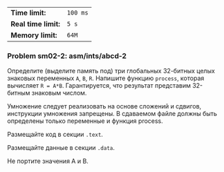 |                      |          |
|----------------------|----------|
| **Time limit:**      | `100 ms` |
| **Real time limit:** | `5 s`    |
| **Memory limit:**    | `64M`    |


### Problem sm02-2: asm/ints/abcd-2

Определите (выделите память под) три глобальных 32-битных целых знаковых переменных `A`, `B`, `R`.
Напишите функцию `process`, которая вычисляет `R = A*B`. Гарантируется, что результат представим
32-битным знаковым числом.

Умножение следует реализовать на основе сложений и сдвигов, инструкции умножения запрещены. В
сдаваемом файле должны быть определены только переменные и функция process.

Размещайте код в секции `.text`.

Размещайте данные в секции `.data`.

Не портите значения A и B.

